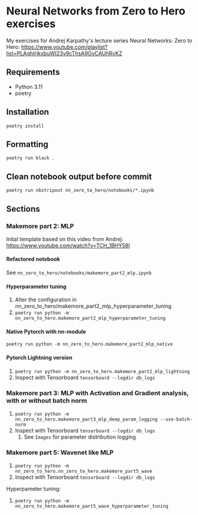# Neural Networks from Zero to Hero exercises

My exercises for Andrej Karpathy's lecture series Neural Networks: Zero to Hero:
https://www.youtube.com/playlist?list=PLAqhIrjkxbuWI23v9cThsA9GvCAUhRvKZ

## Requirements

* Python 3.11
* poetry

## Installation

`poetry install`

## Formatting

`poetry run black .`

## Clean notebook output before commit

`poetry run nbstripout nn_zero_to_hero/notebooks/*.ipynb`

## Sections

### Makemore part 2: MLP

Inital template based on this video from Andrej: https://www.youtube.com/watch?v=TCH_1BHY58I

#### Refactored notebook

See `nn_zero_to_hero/notebooks/makemore_part2_mlp.ipynb`

#### Hyperparameter tuning

1. Alter the configuration in nn_zero_to_hero/makemore_part2_mlp_hyperparameter_tuning
2. `poetry run python -m nn_zero_to_hero.makemore_part2_mlp_hyperparameter_tuning`

#### Native Pytorch with nn-module

`poetry run python -m nn_zero_to_hero.makemore_part2_mlp_native`

#### Pytorch Lightning version

1. `poetry run python -m nn_zero_to_hero.makemore_part2_mlp_lightning`
2. Inspect with Tensorboard `tensorboard --logdir db_logs`

### Makemore part 3: MLP with Activation and Gradient analysis, with or without batch norm

1. `poetry run python -m nn_zero_to_hero.makemore_part3_mlp_deep_param_logging --use-batch-norm`
2. Inspect with Tensorboard `tensorboard --logdir db_logs`
    1. See `Images` for parameter distribution logging

### Makemore part 5: Wavenet like MLP

1. `poetry run python -m nn_zero_to_hero.nn_zero_to_hero.makemore_part5_wave`
2. Inspect with Tensorboard `tensorboard --logdir db_logs`

Hyperpameter tuning:

1. `poetry run python -m nn_zero_to_hero.makemore_part5_wave_hyperparameter_tuning`
